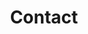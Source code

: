 ---
# An instance of the Contact widget.
widget: contact

# This file represents a page section.
headless: true

# Order that this section appears on the page.
weight: 130

title: Contact
subtitle:

content:
  # Automatically link email and phone or display as text?
  autolink: true

  # Email form provider
  form:
    provider: netlify
    formspree:
      id:
    netlify:
      # Enable CAPTCHA challenge to reduce spam?
      captcha: true

  # Contact details (edit or remove options as required)
  email: pk.qa@outlook.com
  contact_links:
    - icon: brackets
      icon_pack: fa-solid
      name: Matrix
      link: 'https://matrix.to/#/@philip_khor:matrix.org'

design:
  columns: '2'
---